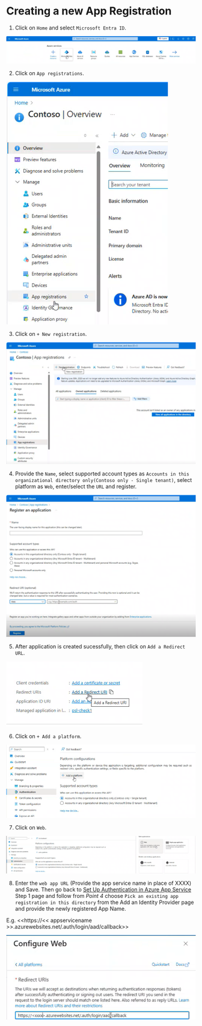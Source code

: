 # Creating a new App Registration

1. Click on `Home` and select `Microsoft Entra ID`.

![Microsoft Entra ID](images/azure-app-service-auth-setup/MicrosoftEntraID.png)

2. Click on `App registrations`.

![App registrations](images/azure-app-service-auth-setup/Appregistrations.png)

3. Click on `+ New registration`.

![New Registrations](images/azure-app-service-auth-setup/NewRegistration.png)

4. Provide the `Name`, select supported account types as `Accounts in this organizational directory only(Contoso only - Single tenant)`, select platform as `Web`, enter/select the `URL` and register.

![Add Details](images/azure-app-service-auth-setup/AddDetails.png)

5. After application is created sucessfully, then click on `Add a Redirect URL`.

![Redirect URL](images/azure-app-service-auth-setup/AddRedirectURL.png)

6. Click on `+ Add a platform`.

![+ Add platform](images/azure-app-service-auth-setup/AddPlatform.png)

7. Click on `Web`.

![Web](images/azure-app-service-auth-setup/Web.png)

8. Enter the `web app URL` (Provide the app service name in place of XXXX) and Save. Then go back to [Set Up Authentication in Azure App Service](azure_app_service_auth_setup.md) Step 1 page and follow from _Point 4_ choose `Pick an existing app registration in this directory` from the Add an Identity Provider page and provide the newly registered App Name.

E.g. <<https://<< appservicename >>.azurewebsites.net/.auth/login/aad/callback>>

![Add Details](images/azure-app-service-auth-setup/WebAppURL.png)
